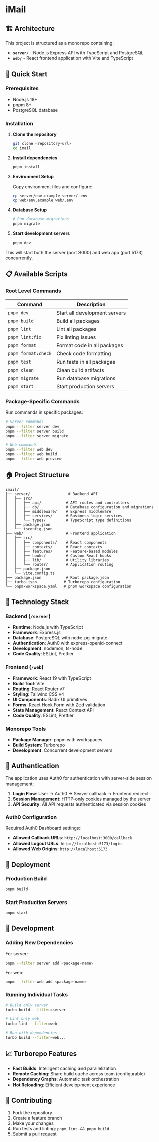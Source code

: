 # iMail 

## 🏗️ Architecture

This project is structured as a monorepo containing:

- **`server/`** - Node.js Express API with TypeScript and PostgreSQL
- **`web/`** - React frontend application with Vite and TypeScript

## 🚀 Quick Start

### Prerequisites

- Node.js 18+ 
- pnpm 8+
- PostgreSQL database

### Installation

1. **Clone the repository**
   ```bash
   git clone <repository-url>
   cd imail
   ```

2. **Install dependencies**
   ```bash
   pnpm install
   ```

3. **Environment Setup**
   
   Copy environment files and configure:
   ```bash
   cp server/env.example server/.env
   cp web/env.example web/.env
   ```

4. **Database Setup**
   ```bash
   # Run database migrations
   pnpm migrate
   ```

5. **Start development servers**
   ```bash
   pnpm dev
   ```

This will start both the server (port 3000) and web app (port 5173) concurrently.

## 📋 Available Scripts

### Root Level Commands

| Command | Description |
|---------|-------------|
| `pnpm dev` | Start all development servers |
| `pnpm build` | Build all packages |
| `pnpm lint` | Lint all packages |
| `pnpm lint:fix` | Fix linting issues |
| `pnpm format` | Format code in all packages |
| `pnpm format:check` | Check code formatting |
| `pnpm test` | Run tests in all packages |
| `pnpm clean` | Clean build artifacts |
| `pnpm migrate` | Run database migrations |
| `pnpm start` | Start production servers |

### Package-Specific Commands

Run commands in specific packages:

```bash
# Server commands
pnpm --filter server dev
pnpm --filter server build
pnpm --filter server migrate

# Web commands  
pnpm --filter web dev
pnpm --filter web build
pnpm --filter web preview
```

## 🏠 Project Structure

```
imail/
├── server/                 # Backend API
│   ├── src/
│   │   ├── api/           # API routes and controllers
│   │   ├── db/            # Database configuration and migrations
│   │   ├── middleware/    # Express middleware
│   │   ├── services/      # Business logic services
│   │   └── types/         # TypeScript type definitions
│   ├── package.json
│   └── tsconfig.json
├── web/                   # Frontend application
│   ├── src/
│   │   ├── components/    # React components
│   │   ├── contexts/      # React contexts
│   │   ├── features/      # Feature-based modules
│   │   ├── hooks/         # Custom React hooks
│   │   ├── lib/           # Utility libraries
│   │   └── router/        # Application routing
│   ├── package.json
│   └── vite.config.ts
├── package.json           # Root package.json
├── turbo.json            # Turborepo configuration
└── pnpm-workspace.yaml   # pnpm workspace configuration
```

## 🔧 Technology Stack

### Backend (`/server`)
- **Runtime**: Node.js with TypeScript
- **Framework**: Express.js
- **Database**: PostgreSQL with node-pg-migrate
- **Authentication**: Auth0 with express-openid-connect
- **Development**: nodemon, ts-node
- **Code Quality**: ESLint, Prettier

### Frontend (`/web`)
- **Framework**: React 19 with TypeScript
- **Build Tool**: Vite
- **Routing**: React Router v7
- **Styling**: Tailwind CSS v4
- **UI Components**: Radix UI primitives
- **Forms**: React Hook Form with Zod validation
- **State Management**: React Context API
- **Code Quality**: ESLint, Prettier

### Monorepo Tools
- **Package Manager**: pnpm with workspaces
- **Build System**: Turborepo
- **Development**: Concurrent development servers

## 🔐 Authentication

The application uses Auth0 for authentication with server-side session management:

1. **Login Flow**: User → Auth0 → Server callback → Frontend redirect
2. **Session Management**: HTTP-only cookies managed by the server
3. **API Security**: All API requests authenticated via session cookies

### Auth0 Configuration

Required Auth0 Dashboard settings:
- **Allowed Callback URLs**: `http://localhost:3000/callback`
- **Allowed Logout URLs**: `http://localhost:5173/login`
- **Allowed Web Origins**: `http://localhost:5173`

## 🚀 Deployment

### Production Build
```bash
pnpm build
```

### Start Production Servers
```bash
pnpm start
```

## 🧪 Development

### Adding New Dependencies

For server:
```bash
pnpm --filter server add <package-name>
```

For web:
```bash
pnpm --filter web add <package-name>
```

### Running Individual Tasks
```bash
# Build only server
turbo build --filter=server

# Lint only web
turbo lint --filter=web

# Run with dependencies
turbo build --filter=web...
```

## 📈 Turborepo Features

- **Fast Builds**: Intelligent caching and parallelization
- **Remote Caching**: Share build cache across team (configurable)
- **Dependency Graphs**: Automatic task orchestration
- **Hot Reloading**: Efficient development experience

## 🤝 Contributing

1. Fork the repository
2. Create a feature branch
3. Make your changes
4. Run tests and linting: `pnpm lint && pnpm build`
5. Submit a pull request
